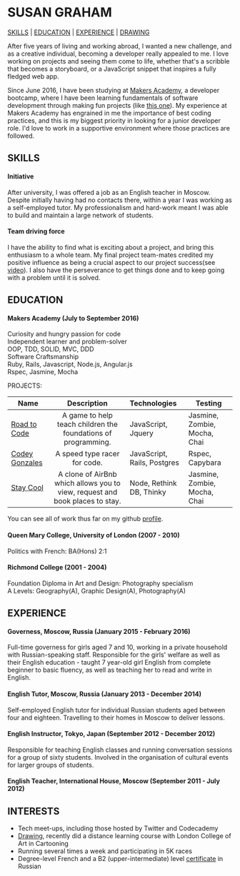 # SUSAN GRAHAM
[SKILLS](#skills) | [EDUCATION](#education) | [EXPERIENCE](#experience) | <a href="http://rainbowtrotsky.tumblr.com"/>DRAWING</a> 

After five years of living and working abroad, I wanted a new challenge, and as a creative individual, becoming a developer really appealed to me. I love working on projects and seeing them come to life, whether that's a scribble that becomes a storyboard, or a JavaScript snippet that inspires a fully fledged web app.

Since June 2016, I have been studying at <a href="http://www.makersacademy.com/">Makers Academy</a>, a developer bootcamp, where I have been learning fundamentals of software development through making fun projects (like <a href="https://codey-gonzalez.herokuapp.com/games">this one</a>). My experience at Makers Academy has engrained in me the importance of best coding practices, and this is my biggest priority in looking for a junior developer role. I'd love to work in a supportive environment where those practices are followed.


## SKILLS

#### Initiative
After university, I was offered a job as an English teacher in Moscow. Despite initially having had no contacts there, within a year I was working as a self-employed tutor. My professionalism and hard-work meant I was able to build and maintain a large network of students.

#### Team driving force
I have the ability to find what is exciting about a project, and bring this enthusiasm to a whole team. My final project team-mates credited my positive influence as being a crucial aspect to our project success(see <a href="http://slides.com/roadtocode/deck/fullscreen#/">video</a>). I also have the perseverance to get things done and to keep going with a problem until it is solved.

## EDUCATION

#### Makers Academy (July to September 2016)
Curiosity and hungry passion for code<br>
Independent learner and problem-solver<br>
OOP, TDD, SOLID, MVC, DDD<br>
Software Craftsmanship<br>
Ruby, Rails, Javascript, Node.js, Angular.js<br>
Rspec, Jasmine, Mocha<br>

PROJECTS:

| Name                       | Description                                                                   | Technologies                     |  Testing                           |
| -------------------------- |:-----------------------------------------------------------------------------:|:-------------------|-------------------|
| [Road to Code](https://github.com/road-to-code/road-to-code)      | A game to help teach children the  foundations of programming.                | JavaScript,  Jquery             | Jasmine, Zombie, Mocha, Chai       |
| [Codey Gonzales](https://github.com/sus111/codey-gonzalez)       | A speed type racer for code.                                         | JavaScript, Rails, Postgres           | Rspec, Capybara                    |
| [Stay Cool](https://github.com/quad-piece/makers-bnb)            | A clone of AirBnb which allows you to view, request and book places to stay.  | Node, Rethink DB, Thinky         | Jasmine, Zombie, Mocha, Chai       |   

You can see all of work thus far on my github <a href="https://github.com/sus111">profile</a>.

#### Queen Mary College, University of London (2007 - 2010)
Politics with French: BA(Hons) 2:1

#### Richmond College (2001 - 2004)
Foundation Diploma in Art and Design: Photography specialism<br>
A Levels: Geography(A), Graphic Design(A), Photography(A)

## EXPERIENCE

#### Governess, Moscow, Russia (January 2015 - February 2016)
Full-time governess for girls aged 7 and 10, working in a private household with Russian-speaking staff. Responsible for the girls' welfare as well as their English education - taught 7 year-old girl English from complete beginner to basic fluency, as well as teaching her to read and write in English.
#### English Tutor, Moscow, Russia (January 2013 - December 2014)
Self-employed English tutor for individual Russian students aged between four and eighteen. Travelling to their homes in Moscow to deliver lessons.
#### English Instructor, Tokyo, Japan (September 2012 - December 2012)
Responsible for teaching English classes and running conversation sessions for a group of sixty students. Involved in the organisation of cultural events for larger groups of students.
#### English Teacher, International House, Moscow (September 2011 - July 2012)

## INTERESTS
* Tech meet-ups, including those hosted by Twitter and Codecademy
* <a href="http://rainbowtrotsky.tumblr.com"/>Drawing</a>, recently did a distance learning course with London College of Art in Cartooning
* Running several times a week and participating in 5K races
* Degree-level French and a B2 (upper-intermediate) level <a href="https://www.telc.net/en/candidates/language-examinations/tests/detail/telc-russkii-jazyk-b2.html">certificate</a> in Russian
